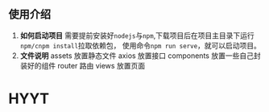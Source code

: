 ## 使用介绍

1. **如何启动项目**
   需要提前安装好`nodejs`与`npm`,下载项目后在项目主目录下运行`npm/cnpm install`拉取依赖包，
   使用命令`npm run serve`，就可以启动项目。
2. **文件说明**
	assets 放置静态文件
	axios  放置接口
	components 放置一些自己封装好的组件
	router 路由
	views  放置页面


# HYYT
